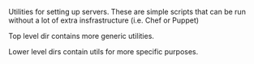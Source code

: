 Utilities for setting up servers.
These are simple scripts that can be run without a lot of extra insfrastructure (i.e. Chef or Puppet)

Top level dir contains more generic utilities.

Lower level dirs contain utils for more specific purposes.
